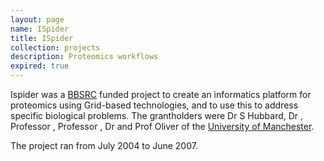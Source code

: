 ```yaml
---
layout: page
name: ISpider
title: ISpider
collection: projects
description: Proteomics workflows
expired: true
---
```


Ispider was a [BBSRC](http://www.bbsrc.ac.uk/) funded project to create an informatics platform for proteomics using Grid-based technologies,
and to use this to address specific biological problems. The grantholders were Dr S Hubbard, Dr , Professor , Professor , Dr and Prof Oliver of the [University of Manchester](http://www.manchester.ac.uk/).

The project ran from July 2004 to June 2007.
